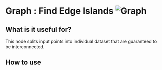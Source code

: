 # Graph : Find Edge Islands ![Graph](https://img.shields.io/badge/Graph-37a573) 

## What is it useful for?
This node splits input points into individual dataset that are guaranteed to be interconnected.

## How to use
